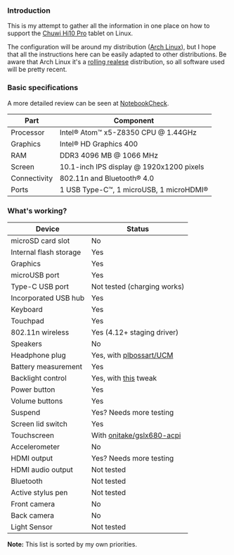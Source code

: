 ### Introduction
This is my attempt to gather all the information in one place on how to support the [Chuwi Hi10 Pro](http://en.chuwi.com/product/items/Chuwi-Hi10-Pro.html) tablet on Linux.

The configuration will be around my distribution ([Arch Linux](https://www.archlinux.org/)), but I hope that all the instructions here can be easily adapted to other distributions. Be aware that Arch Linux it's a [rolling realese](https://en.wikipedia.org/wiki/Rolling_release) distribution, so all software used will be pretty recent.

### Basic specifications
A more detailed review can be seen at [NotebookCheck](http://www.notebookcheck.net/Chuwi-Hi10-Pro-Tablet-Review.186738.0.html).

| Part         | Component                                |
| ------------ | ---------------------------------------- |
| Processor    | Intel® Atom™ x5-Z8350 CPU @ 1.44GHz      |
| Graphics     | Intel® HD Graphics 400                   |
| RAM          | DDR3 4096 MB @ 1066 MHz                  |
| Screen       | 10.1-inch IPS display @ 1920x1200 pixels |
| Connectivity | 802.11n and Bluetooth® 4.0               |
| Ports        | 1 USB Type-C™, 1 microUSB, 1 microHDMI®  |

### What's working?

| Device                 | Status                    |
|------------------------|---------------------------|
| microSD card slot      | No                        |
| Internal flash storage | Yes                       |
| Graphics               | Yes                       |
| microUSB port          | Yes                       |
| Type-C USB port        | Not tested (charging works) |
| Incorporated USB hub   | Yes                       |
| Keyboard               | Yes                       |
| Touchpad               | Yes                       |
| 802.11n wireless       | Yes (4.12+ staging driver) |
| Speakers               | No                        |
| Headphone plug         | Yes, with [plbossart/UCM](https://github.com/plbossart/UCM/tree/master/bytcr-rt5651) |
| Battery measurement    | Yes                       |
| Backlight control      | Yes, with [this](https://bugs.freedesktop.org/show_bug.cgi?id=85977#c38) tweak |
| Power button           | Yes                       |
| Volume buttons         | Yes                       |
| Suspend                | Yes? Needs more testing   |
| Screen lid switch      | Yes                       |
| Touchscreen            | With [onitake/gslx680-acpi](https://github.com/onitake/gslx680-acpi) |
| Accelerometer          | No                        |
| HDMI output            | Yes? Needs more testing   |
| HDMI audio output      | Not tested                |
| Bluetooth              | Not tested                |
| Active stylus pen      | Not tested                |
| Front camera           | No                        |
| Back camera            | No                        |
| Light Sensor           | Not tested                |

**Note:** This list is sorted by my own priorities.
